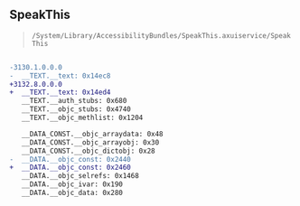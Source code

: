 ## SpeakThis

> `/System/Library/AccessibilityBundles/SpeakThis.axuiservice/SpeakThis`

```diff

-3130.1.0.0.0
-  __TEXT.__text: 0x14ec8
+3132.8.0.0.0
+  __TEXT.__text: 0x14ed4
   __TEXT.__auth_stubs: 0x680
   __TEXT.__objc_stubs: 0x4740
   __TEXT.__objc_methlist: 0x1204

   __DATA_CONST.__objc_arraydata: 0x48
   __DATA_CONST.__objc_arrayobj: 0x30
   __DATA_CONST.__objc_dictobj: 0x28
-  __DATA.__objc_const: 0x2440
+  __DATA.__objc_const: 0x2460
   __DATA.__objc_selrefs: 0x1468
   __DATA.__objc_ivar: 0x190
   __DATA.__objc_data: 0x280

```
